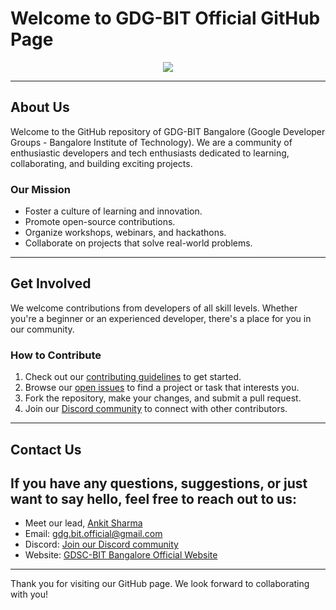 # Welcome to GDG-BIT Official GitHub Page

<div align="center">
<img src="https://komarev.com/ghpvc/?username=gdsc-bit&&style=flat-square" align="center" />
</div>  

---

## About Us

Welcome to the GitHub repository of GDG-BIT Bangalore (Google Developer Groups - Bangalore Institute of Technology). We are a community of enthusiastic developers and tech enthusiasts dedicated to learning, collaborating, and building exciting projects.

### Our Mission

- Foster a culture of learning and innovation.
- Promote open-source contributions.
- Organize workshops, webinars, and hackathons.
- Collaborate on projects that solve real-world problems.

---

## Get Involved

We welcome contributions from developers of all skill levels. Whether you're a beginner or an experienced developer, there's a place for you in our community.

### How to Contribute

1. Check out our [contributing guidelines](https://github.com/gdsc-bit/newbie-practice#readme) to get started.
2. Browse our [open issues](https://github.com/gdsc-bit/gdsc-bit/issues) to find a project or task that interests you.
3. Fork the repository, make your changes, and submit a pull request.
4. Join our [Discord community](https://discord.gg/vZyfwm9hUx) to connect with other contributors.

---

## Contact Us

If you have any questions, suggestions, or just want to say hello, feel free to reach out to us:
---

- Meet our lead, [Ankit Sharma](https://github.com/divyej)
- Email: gdg.bit.official@gmail.com
- Discord: [Join our Discord community](https://discord.gg/hv79UqwxcA)
- Website: [GDSC-BIT Bangalore Official Website](https://gdg.community.dev/gdg-on-campus-bangalore-institute-of-technology-bengaluru-india/)

---

Thank you for visiting our GitHub page. We look forward to collaborating with you!

  
 
